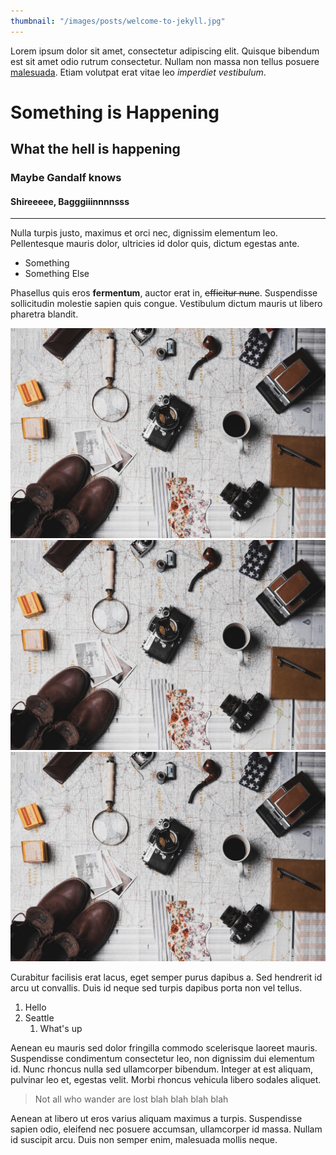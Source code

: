 ```yaml
---
thumbnail: "/images/posts/welcome-to-jekyll.jpg"
---
```


Lorem ipsum dolor sit amet, consectetur adipiscing elit. Quisque bibendum est sit amet odio rutrum consectetur. Nullam non massa non tellus posuere [malesuada](https://google.com). Etiam volutpat erat vitae leo *imperdiet vestibulum*. 

# Something is Happening

## What the hell is happening

### Maybe Gandalf knows

#### Shireeeee, Bagggiiinnnnsss
------

Nulla turpis justo, maximus et orci nec, dignissim elementum leo. Pellentesque mauris dolor, ultricies id dolor quis, dictum egestas ante. 

* Something
* Something Else

Phasellus quis eros **fermentum**, auctor erat in, ~~efficitur nunc~~. Suspendisse sollicitudin molestie sapien quis congue. Vestibulum dictum mauris ut libero pharetra blandit.

<div class="img"><img src="/images/posts/welcome-to-jekyll.jpg" alt="soemthing" /></div>
<div class="img"><img src="/images/posts/welcome-to-jekyll.jpg" alt="soemthing" /></div>
<div class="img"><img src="/images/posts/welcome-to-jekyll.jpg" alt="soemthing" /></div>

Curabitur facilisis erat lacus, eget semper purus dapibus a. Sed hendrerit id arcu ut convallis. Duis id neque sed turpis dapibus porta non vel tellus.

1. Hello
2. Seattle
    1. What's up

Aenean eu mauris sed dolor fringilla commodo scelerisque laoreet mauris. Suspendisse condimentum consectetur leo, non dignissim dui elementum id. Nunc rhoncus nulla sed ullamcorper bibendum. Integer at est aliquam, pulvinar leo et, egestas velit. Morbi rhoncus vehicula libero sodales aliquet. 

> Not all who wander are lost blah blah blah blah

Aenean at libero ut eros varius aliquam maximus a turpis. Suspendisse sapien odio, eleifend nec posuere accumsan, ullamcorper id massa. Nullam id suscipit arcu. Duis non semper enim, malesuada mollis neque.

